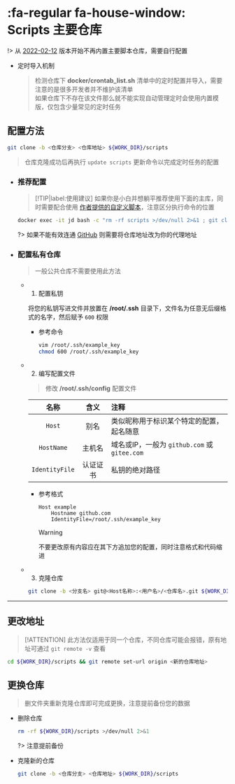 # :fa-regular fa-house-window: Scripts 主要仓库
!> 从 [2022-02-12](./start/历史更新?id=_2022-02-12) 版本开始不再内置主要脚本仓库，需要自行配置

- 定时导入机制

  > 检测仓库下 **docker/crontab_list.sh** 清单中的定时配置并导入，需要注意的是很多开发者并不维护该清单\
  > 如果仓库下不存在该文件那么就不能实现自动管理定时会使用内置模版，仅包含少量常见的定时任务

## 配置方法
```bash
git clone -b <仓库分支> <仓库地址> ${WORK_DIR}/scripts
```
> 仓库克隆成功后再执行 `update scripts` 更新命令以完成定时任务的配置

- ### 推荐配置 <!-- {docsify-ignore} -->
  > [!TIP|label:使用建议]
  > 如果你是小白并想躺平推荐使用下面的主库，同时需要配合使用 [作者提供的自定义脚本](./config/自定义脚本?id=使用作者提供的自定义脚本)，注意区分执行命令的位置
  ```bash
  docker exec -it jd bash -c "rm -rf scripts >/dev/null 2>&1 ; git clone -b jd_scripts https://github.com/Aaron-lv/sync.git scripts ; update scripts"
  ```

  ?> 如果不能有效连通 [GitHub](https://github.com) 则需要将仓库地址改为你的代理地址

- ### 配置私有仓库 <!-- {docsify-ignore} -->
  > 一般公共仓库不需要使用此方法

  - 1. 配置私钥

    将您的私钥写进文件并放置在 **/root/.ssh** 目录下，文件名为任意无后缀格式的名字，然后赋予 `600` 权限

    - 参考命令

      ```bash
      vim /root/.ssh/example_key
      chmod 600 /root/.ssh/example_key
      ```

  - 2. 编写配置文件

    > 修改 **/root/.ssh/config** 配置文件

    |       名称      |  含义  |                    注释                    |
    | :------------: | :----: | :---------------------------------------- |
    |     `Host`     |   别名  | 类似昵称用于标识某个特定的配置，起名随意         |
    |   `HostName`   |  主机名 | 域名或IP，一般为 `github.com` 或 `gitee.com` |
    | `IdentityFile` | 认证证书 | 私钥的绝对路径                               |

    - 参考格式

      ```
      Host example
          Hostname github.com
          IdentityFile=/root/.ssh/example_key
      ```
      > [!WARNING]
      > 不要更改原有内容应在其下方追加您的配置，同时注意格式和代码缩进

  - 3. 克隆仓库

    ```bash
    git clone -b <分支名> git@<Host名称>:<用户名>/<仓库名>.git ${WORK_DIR}/scripts
    ```

***

## 更改地址
> [!ATTENTION]
> 此方法仅适用于同一个仓库，不同仓库可能会报错，原有地址可通过 `git remote -v` 查看
```bash
cd ${WORK_DIR}/scripts && git remote set-url origin <新的仓库地址>
```

## 更换仓库
> 删文件夹重新克隆仓库即可完成更换，注意提前备份您的数据

- 删除仓库

    ```bash
    rm -rf ${WORK_DIR}/scripts >/dev/null 2>&1
    ```
  ?> 注意提前备份

- 克隆新的仓库

    ```bash
    git clone -b <仓库分支> <仓库地址> ${WORK_DIR}/scripts
    ```
